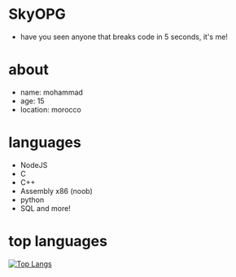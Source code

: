 # SkyOPG
- have you seen anyone that breaks code in 5 seconds, it's me!
# about
- name: mohammad
- age: 15 
- location: morocco
# languages
- NodeJS
- C
- C++
- Assembly x86 (noob)
- python 
- SQL and more!
# top languages


[![Top Langs](https://github-readme-stats.vercel.app/api/top-langs/?username=SkyOPG&theme=cobalt)](https://github.com/anuraghazra/github-readme-stats)
